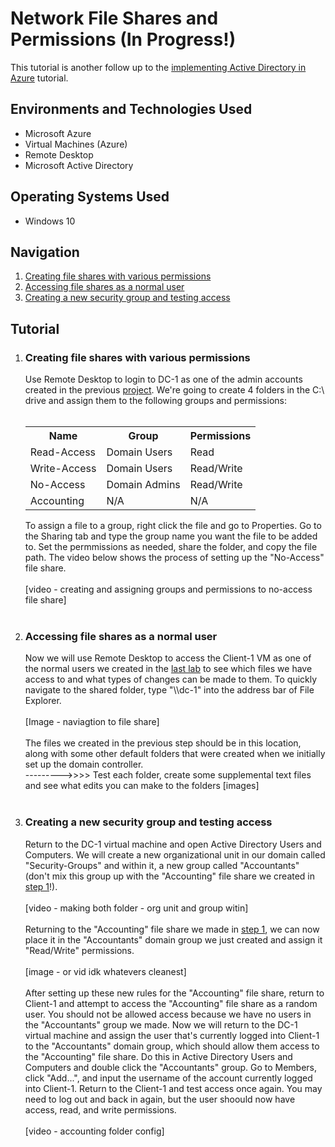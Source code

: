 <h1>Network File Shares and Permissions (In Progress!)</h1>

This tutorial is another follow up to the <a href = "https://github.com/telkheir/implementing-active-directory">implementing Active Directory in Azure</a> tutorial.


<h2>Environments and Technologies Used</h2>
    <ul>
      <li>Microsoft Azure</li>
      <li>Virtual Machines (Azure)</li>
      <li>Remote Desktop</li>
      <li>Microsoft Active Directory</li>
    </ul>

<h2>Operating Systems Used</h2>
    <ul>
      <li>Windows 10</li>
    </ul>

<h2>Navigation</h2>
    <ol>
      <li><a href = "#step_1">Creating file shares with various permissions</a></li>
      <li><a href = "#step_2">Accessing file shares as a normal user</a></li>
      <li><a href = "#step_3">Creating a new security group and testing access</a></li>
    </ol>

<h2>Tutorial</h2>
    <ol>
      <li><h3 id = "step_1">Creating file shares with various permissions</h3>
          Use Remote Desktop to login to DC-1 as one of the admin accounts created in the previous <a href = "https://github.com/telkheir/implementing-active-directory">project</a>. We're going to create 4 folders in the C:\ drive and assign them to the following groups and permissions:
          <br><br>
          <table>
              <tr>
                  <th>Name</th>
                  <th>Group</th>
                  <th>Permissions</th>
              </tr>
              <tr>
                  <td>Read-Access</td>
                  <td>Domain Users</td>
                  <td>Read</td>
              </tr>
              <tr>
                  <td>Write-Access</td>
                  <td>Domain Users</td>
                  <td>Read/Write</td>
              </tr>
              <tr>
                  <td>No-Access</td>
                  <td>Domain Admins</td>
                  <td>Read/Write</td>
              </tr>
              <tr>
                  <td>Accounting</td>
                  <td>N/A</td>
                  <td>N/A</td>
              </tr>
          </table>
          To assign a file to a group, right click the file and go to Properties. Go to the Sharing tab and type the group name you want the file to be added to. Set the permmissions as needed, share the folder, and copy the file path. The video below shows the process of setting up the "No-Access" file share.
          <br><br>
          [video - creating and assigning groups and permissions to no-access file share]
          <br><br>
      </li>
      <li><h3 id = "step_2">Accessing file shares as a normal user</h3>
          Now we will use Remote Desktop to access the Client-1 VM as one of the normal users we created in the <a href = "https://github.com/telkheir/implementing-active-directory#step_5">last lab</a> to see which files we have access to and what types of changes can be made to them. To quickly navigate to the shared folder, type "\\dc-1" into the address bar of File Explorer.
          <br><br>
          [Image - naviagtion to file share]
          <br><br>
          The files we created in the previous step should be in this location, along with some other default folders that were created when we initially set up the domain controller.
          <br>
          --------->>>> Test each folder, create some supplemental text files and see what edits you can make to the folders
          [images]
          <br><br>
      </li>
      <li><h3 id = "step_3">Creating a new security group and testing access</h3>
          Return to the DC-1 virtual machine and open Active Directory Users and Computers. We will create a new organizational unit in our domain called "Security-Groups" and within it, a new group called "Accountants" (don't mix this group up with the "Accounting" file share we created in <a href = "step_1">step 1</a>!). 
          <br><br>
          [video - making both folder - org unit and group witin]
          <br><br>
          Returning to the "Accounting" file share we made in <a href = "step_1">step 1</a>, we can now place it in the "Accountants" domain group we just created and assign it "Read/Write" permissions.
          <br><br>
          [image - or vid idk whatevers cleanest]
          <br><br>
          After setting up these new rules for the "Accounting" file share, return to Client-1 and attempt to access the "Accounting" file share as a random user. You should not be allowed access because we have no users in the "Accountants" group we made. Now we will return to the DC-1 virtual machine and assign the user that's currently logged into Client-1 to the "Accountants" domain group, which should allow them access to the "Accounting" file share. Do this in Active Directory Users and Computers and double click the "Accountants" group. Go to Members, click "Add...", and input the username of the account currently logged into Client-1. Return to the Client-1 and test access once again. You may need to log out and back in again, but the user shoould now have access, read, and write permissions.
          <br><br>
          [video - accounting folder config]
      </li>
    </ol>
